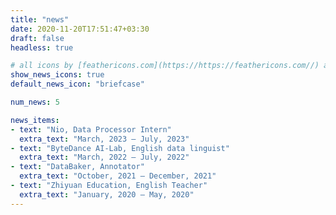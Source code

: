 ```yaml
---
title: "news"
date: 2020-11-20T17:51:47+03:30
draft: false
headless: true

# all icons by [feathericons.com](https://https://feathericons.com//) are supported
show_news_icons: true
default_news_icon: "briefcase"

num_news: 5

news_items:
- text: "Nio, Data Processor Intern"
  extra_text: "March, 2023 – July, 2023"
- text: "ByteDance AI-Lab, English data linguist"
  extra_text: "March, 2022 – July, 2022"
- text: "DataBaker, Annotator"
  extra_text: "October, 2021 – December, 2021"
- text: "Zhiyuan Education, English Teacher"
  extra_text: "January, 2020 – May, 2020"
---
```

